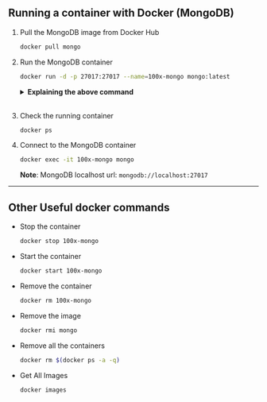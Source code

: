 ## Running a container with Docker (MongoDB)

1. Pull the MongoDB image from Docker Hub

   ```bash
   docker pull mongo
   ```

2. Run the MongoDB container

   ```bash
   docker run -d -p 27017:27017 --name=100x-mongo mongo:latest
   ```

   <details>
   <summary><b>Explaining the above command</b></summary>

   - `-d` flag is used to run the container in the background (detached mode).
   - `-p` flag is used to map the host port to the container port.
   - `--name` flag is used to give a name to the container.
   - `mongo:latest` is the image name and tag.
   </details>
   <br>

3. Check the running container

   ```bash
   docker ps
   ```

4. Connect to the MongoDB container

   ```bash
   docker exec -it 100x-mongo mongo
   ```

   **Note**: MongoDB localhost url: `mongodb://localhost:27017`

---

## Other Useful docker commands

- Stop the container

  ```bash
  docker stop 100x-mongo
  ```

- Start the container

  ```bash
  docker start 100x-mongo
  ```

- Remove the container

  ```bash
  docker rm 100x-mongo
  ```

- Remove the image

  ```bash
  docker rmi mongo
  ```

- Remove all the containers

  ```bash
  docker rm $(docker ps -a -q)
  ```

- Get All Images
  ```bash
  docker images
  ```
